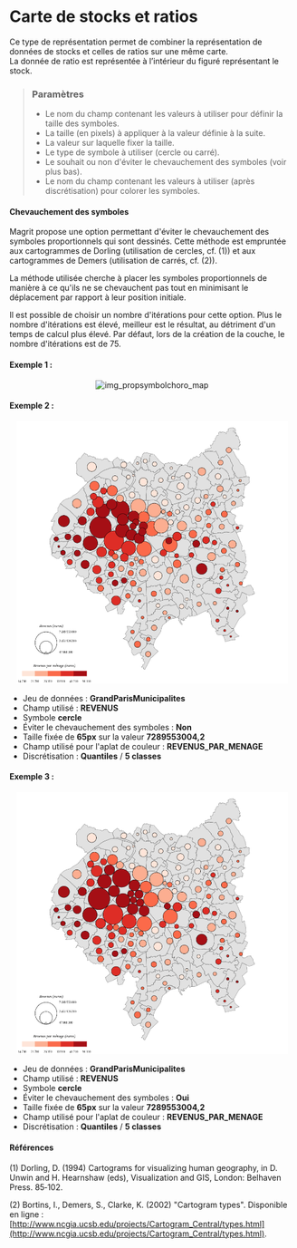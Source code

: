 # Carte de stocks et ratios

Ce type de représentation permet de combiner la représentation de données de stocks et celles de ratios sur une même carte.  
La donnée de ratio est représentée à l’intérieur du figuré représentant le stock. 

> ### Paramètres
> * Le nom du champ contenant les valeurs à utiliser pour définir la taille des symboles.
> * La taille (en pixels) à appliquer à la valeur définie à la suite.
> * La valeur sur laquelle fixer la taille.
> * Le type de symbole à utiliser (cercle ou carré).
> * Le souhait ou non d'éviter le chevauchement des symboles (voir plus bas).
> * Le nom du champ contenant les valeurs à utiliser (après discrétisation) pour colorer les symboles.

#### Chevauchement des symboles

Magrit propose une option permettant d'éviter le chevauchement des symboles proportionnels qui sont dessinés.
Cette méthode est empruntée aux cartogrammes de Dorling (utilisation de cercles, cf. (1)) et aux cartogrammes de Demers (utilisation de carrés, cf. (2)).

La méthode utilisée cherche à placer les symboles proportionnels de manière à ce qu'ils ne se chevauchent pas tout en minimisant le déplacement par rapport à leur position initiale.

Il est possible de choisir un nombre d'itérations pour cette option. Plus le nombre d'itérations est élevé, meilleur est le résultat, au détriment d'un temps de calcul plus élevé. Par défaut, lors de la création de la couche, le nombre d'itérations est de 75.

#### Exemple 1 :

<p style="text-align: center;">
<img src="../img/propsymbolschoro.png" alt="img_propsymbolchoro_map" style="width: 480px;"/>
</p>

#### Exemple 2 :

<p style="text-align: center;">
<img src="../img/propsymbolchoro-overlap.png" alt="img_propsymbolchoro_overlap_map" style="width: 480px;"/>
</p>

- Jeu de données : **GrandParisMunicipalites**
- Champ utilisé : **REVENUS**
- Symbole **cercle**
- Éviter le chevauchement des symboles : **Non**
- Taille fixée de **65px** sur la valeur **7289553004,2**
- Champ utilisé pour l'aplat de couleur : **REVENUS_PAR_MENAGE**
- Discrétisation : **Quantiles** / **5 classes**

#### Exemple 3 :

<p style="text-align: center;">
<img src="../img/propsymbolchoro-no-overlap.png" alt="img_propsymbolchoro_overlap_map" style="width: 480px;"/>
</p>

- Jeu de données : **GrandParisMunicipalites**
- Champ utilisé : **REVENUS**
- Symbole **cercle**
- Éviter le chevauchement des symboles : **Oui**
- Taille fixée de **65px** sur la valeur **7289553004,2**
- Champ utilisé pour l'aplat de couleur : **REVENUS_PAR_MENAGE**
- Discrétisation : **Quantiles** / **5 classes**

#### Références

(1) Dorling, D. (1994) Cartograms for visualizing human geography, in D. Unwin and H. Hearnshaw (eds), Visualization and GIS, London: Belhaven Press. 85‐102.

(2) Bortins, I., Demers, S., Clarke, K. (2002) "Cartogram types". Disponible en ligne : [http://www.ncgia.ucsb.edu/projects/Cartogram_Central/types.html](http://www.ncgia.ucsb.edu/projects/Cartogram_Central/types.html).
